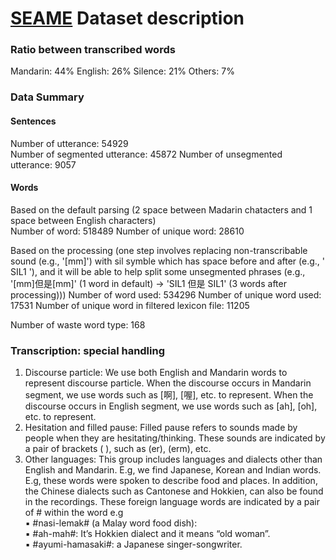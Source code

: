 # [SEAME](https://catalog.ldc.upenn.edu/ldc2015s04) Dataset description 

### Ratio between transcribed words
Mandarin: 44%
English: 26% 
Silence: 21%
Others: 7%

### Data Summary
#### Sentences
Number of utterance: 54929  
Number of segmented utterance: 45872
Number of unsegmented utterance: 9057

#### Words
Based on the default parsing (2 space between Madarin chatacters and 1 space between English characters)  
Number of word: 518489
Number of unique word: 28610

Based on the processing (one step involves replacing non-transcribable sound (e.g., '[mm]') with sil symble which has space before and after (e.g., ' SIL1 '), and it will be able to help split some unsegmented phrases (e.g., '[mm]但是[mm]' (1 word in default) -> 'SIL1 但是 SIL1' (3 words after processing)))
Number of word used: 534296
Number of unique word used: 17531
Number of unique word in filtered lexicon file: 11205

Number of waste word type: 168

### Transcription: special handling

1. Discourse particle: We use both English and Mandarin words to represent discourse particle. When the discourse occurs in Mandarin segment, we use words such as [啊], [喔], etc. to represent. When the discourse occurs in English segment, we use words such as [ah], [oh], etc. to represent.
2. Hesitation and filled pause: Filled pause refers to sounds made by people when they are hesitating/thinking. These sounds are indicated by a pair of brackets ( ), such as (er), (erm), etc.
3. Other languages: This group includes languages and dialects other than English and Mandarin. E.g, we find Japanese, Korean and Indian words. E.g, these words were spoken to describe food and places. In addition, the Chinese dialects such as Cantonese and Hokkien, can also be found in the recordings. These foreign language words are indicated by a pair of # within the word  e.g  
▪ #nasi-lemak# (a Malay word food dish):  
▪	#ah-mah#: It’s Hokkien dialect and it means “old woman”.   
▪	#ayumi-hamasaki#: a Japanese singer-songwriter.   
